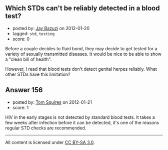 ## Which STDs can't be reliably detected in a blood test?

- posted by: [Jay Bazuzi](https://stackexchange.com/users/-1/17-jay-bazuzi) on 2012-01-20
- tagged: `std`, `testing`
- score: 0

Before a couple decides to fluid bond, they may decide to get tested for a variety of sexually transmitted diseases. It would be nice to be able to show a "clean bill of health".

However, I read that blood tests don't detect genital herpes reliably. What other STDs have this limitation?



## Answer 156

- posted by: [Tom Squires](https://stackexchange.com/users/-1/48-tom-squires) on 2012-01-21
- score: 1

HIV in the early stages is not detected by standard blood tests. It takes a few weeks after infection before it can be detected, it's one of the reasons regular STD checks are recommended.



---

All content is licensed under [CC BY-SA 3.0](https://creativecommons.org/licenses/by-sa/3.0/).
